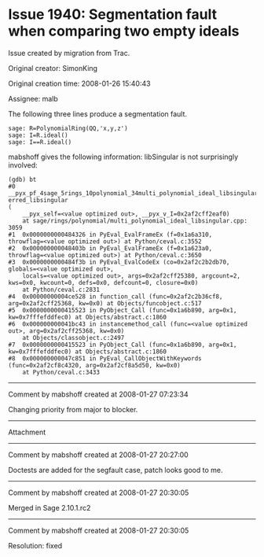 # Issue 1940: Segmentation fault when comparing two empty ideals

Issue created by migration from Trac.

Original creator: SimonKing

Original creation time: 2008-01-26 15:40:43

Assignee: malb

The following three lines produce a segmentation fault.

```
sage: R=PolynomialRing(QQ,'x,y,z')
sage: I=R.ideal()
sage: I==R.ideal()
```


mabshoff gives the following information:
libSingular is not surprisingly  involved: 

```
(gdb) bt 
#0 
__pyx_pf_4sage_5rings_10polynomial_34multi_polynomial_ideal_libsingular_int­erred_libsingular 
( 
    __pyx_self=<value optimized out>, __pyx_v_I=0x2af2cff2eaf0) 
    at sage/rings/polynomial/multi_polynomial_ideal_libsingular.cpp: 
3059 
#1  0x0000000000484326 in PyEval_EvalFrameEx (f=0x1a6a310, 
throwflag=<value optimized out>) at Python/ceval.c:3552 
#2  0x000000000048403b in PyEval_EvalFrameEx (f=0x1a623a0, 
throwflag=<value optimized out>) at Python/ceval.c:3650 
#3  0x0000000000484f3b in PyEval_EvalCodeEx (co=0x2af2c2b2db70, 
globals=<value optimized out>, 
    locals=<value optimized out>, args=0x2af2cff25380, argcount=2, 
kws=0x0, kwcount=0, defs=0x0, defcount=0, closure=0x0) 
    at Python/ceval.c:2831 
#4  0x00000000004ce528 in function_call (func=0x2af2c2b36cf8, 
arg=0x2af2cff25368, kw=0x0) at Objects/funcobject.c:517 
#5  0x0000000000415523 in PyObject_Call (func=0x1a6b890, arg=0x1, 
kw=0x7fffefddfec0) at Objects/abstract.c:1860 
#6  0x000000000041bc43 in instancemethod_call (func=<value optimized 
out>, arg=0x2af2cff25368, kw=0x0) 
    at Objects/classobject.c:2497 
#7  0x0000000000415523 in PyObject_Call (func=0x1a6b890, arg=0x1, 
kw=0x7fffefddfec0) at Objects/abstract.c:1860 
#8  0x000000000047c851 in PyEval_CallObjectWithKeywords 
(func=0x2af2cf8c4320, arg=0x2af2cf8a5d50, kw=0x0) 
    at Python/ceval.c:3433 
```





---

Comment by mabshoff created at 2008-01-27 07:23:34

Changing priority from major to blocker.


---

Attachment


---

Comment by mabshoff created at 2008-01-27 20:27:00

Doctests are added for the segfault case, patch looks good to me.


---

Comment by mabshoff created at 2008-01-27 20:30:05

Merged in Sage 2.10.1.rc2


---

Comment by mabshoff created at 2008-01-27 20:30:05

Resolution: fixed
